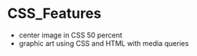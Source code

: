 # CSS_Features

* center image in CSS 50 percent
* graphic art using CSS and HTML with media queries
